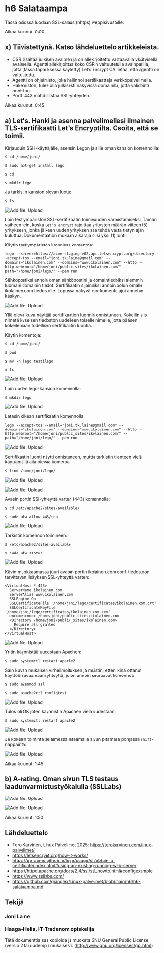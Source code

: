 # h6 Salataampa

Tässä osiossa luodaan SSL-salaus (hhtps) weppisivustolle.

Aikaa kulunut: 0:00

## x) Tiivistettynä. Katso lähdeluettelo artikkeleista.

- CSR sisältää julkisen avaimen ja on allekirjoitettu vastaavalla yksityisellä avaimella. Agentti allekirjoittaa koko CSR:n valtuutetulla avainparilla, jotta (tässä tapauksessa käytetty) Let’s Encrypt CA tietää, että agentti on valtuutettu.
- Agentti on ohjelmisto, joka hallinnoi sertifikaatteja verkkopalvelimella.
- Hakemiston, tulee olla julkisesti näkyvissä domainilla, jotta validointi onnistuu.
- Portti 443 mahdollistaa SSL-yhteyden.

Aikaa kulunut: 0:45

## a) Let's. Hanki ja asenna palvelimellesi ilmainen TLS-sertifikaatti Let's Encryptilta. Osoita, että se toimii.

Kirjauduin SSH-käyttäjälle, asensin Legon ja sille oman kansion komennoilla:

`$ cd /home/joni/`

`$ sudo apt-get install lego`

`$ cd`

`$ mkdir lego`

Ja tarkistin kansion olevan luotu:

`$ ls`

![Add file: Upload](h6_Kuva100.png)

Loin testiympäristön SSL-sertifikaatin toimivuuden varmistamiseksi. Tämän vaiheen tein, koska `Let's encrypt` rajoittaa yritysten määrän viiteen (5) yritykseen, jonka jälkeen uuden yrityksen saa tehdä vasta tietyn ajan kuluttua. Dokumentaation mukaan aikaraja olisi yksi (1) tunti.

Käytin testiympäristön luonnissa komentoa:

```
lego --server=https://acme-staging-v02.api.letsencrypt.org/directory --accept-tos --email="joni.tk.laine@gmail.com" --domains="ikolainen.com" --domains="www.ikolainen.com" --http --http.webroot="/home/joni/public_sites/ikolainen.com/" --path="/home/joni/lego/" --pem run

```

Sähköpostiksi annoin oman sähköpostini ja domaintiedoiksi aiemmin luomani domainin tiedot. Sertifikaatin sijainniksi annoin polun omalle ikolainen.com tiedostolle. Lopussa näkyvä `run`-komento ajoi annetun käskyn.

![Add file: Upload](h6_Kuva101.png)

Yllä oleva kuva näyttää sertifikaation luonnin onnistuneen. Kokeilin siis nimetä kyseisen tiedoston uudelleen toiselle nimelle, jotta pääsen kokeilemaan todellisen sertifikaatin luontia.

Käytin komentoja:

`$ cd /home/joni/`

`$ pwd`

`$ mv -n lego testilego`

`$ ls`

![Add file: Upload](h6_Kuva102.png)

Loin uuden lego-kansion komennolla:

`$ mkdir lego`

![Add file: Upload](h6_Kuva104.png)

Latasin oikean sertifikaatin komennolla:

```
lego --accept-tos --email="joni.tk.laine@gmail.com" --domains="ikolainen.com" --domains="www.ikolainen.com" --http --http.webroot="/home/joni/public_sites/ikolainen.com/" --path="/home/joni/lego/" --pem run

```

![Add file: Upload](h6_Kuva105.png)

Sertifikaatin luonti näytti onnistuneen, muttta tarkistin tilanteen vielä käyttämällä alla olevaa kometoa:

`$ find /home/joni/lego/`

![Add file: Upload](h6_Kuva103.png)


![Add file: Upload](h6_Kuva106.png)

Avasin portin SSl-yhteyttä varten (443) komennolla:

`$ cd /etc/apache2/sites-available/`

`$ sudo ufw allow 443/tcp`

![Add file: Upload](h6_Kuva107.png)

Tarkistin komennon toimineen:

`$ /etc/apache2/sites-available`

`$ sudo ufw status`

![Add file: Upload](h6_Kuva109.png)

Kävin muokkaamassa juuri avatun portin ikolainen.com.conf-tiedostoon tarvittavan lisäyksen SSL-yhteyttä varten:

```
<VirtualHost *:443>
  ServerName ikolainen.com
  ServerAlias www.ikolainen.com
  SSLEngine On
  SSLCertificateFile '/home/joni/lego/certificates/ikolainen.com.crt'
  SSLCertificateKeyFile '/home/joni/lego/certificates/ikolainen.com.key'
  DocumentRoot /home/joni/public_sites/ikolainen.com
  <Directory /home/joni/public_sites/ikolainen.com>
    Require all granted
  </Directory>
</VirtualHost>
```

![Add file: Upload](h6_Kuva108.png)

Yritin käynnistää uudestaan Apachen:

`$ sudo systemctl restart apache2`

Sain kuvan mukaisen virheilmoituksen ja muistin, etten ikinä ottanut käyttöön avaamaani yhteyttä, joten annoin seuraavat komennot:

`$ sudo a2enmod ssl`

`$ sudo apache2ctl configtest`

![Add file: Upload](h6_Kuva110.png)

Tulos oli OK joten käynnistin Apachen vielä uudestaan:

`$ sudo systemctl restart apache2`

![Add file: Upload](h6_Kuva111.png)

Ja kokeilin toiminta selaimessa lataamalla sivun pitämällä pohjassa `shift`-näppäintä:

![Add file: Upload](h6_Kuva112.png)

Aikaa kulunut: 1:45

## b) A-rating. Oman sivun TLS testaus laadunvarmistustyökalulla (SSLLabs)

![Add file: Upload](h6_Kuva113.png)

![Add file: Upload](h6_Kuva114.png)

Aikaa kulunut: 1:50

## Lähdeluettelo

- Tero Karvinen, Linux Palvelimet 2025: https://terokarvinen.com/linux-palvelimet/
- https://letsencrypt.org/how-it-works/
- https://go-acme.github.io/lego/usage/cli/obtain-a-certificate/index.html#using-an-existing-running-web-server
- https://httpd.apache.org/docs/2.4/ssl/ssl_howto.html#configexample
- https://www.ssllabs.com/
- https://github.com/gianglex/Linux-palvelimet/blob/main/h6/h6-salataampa.md




## Tekijä

### Joni Laine

### Haaga-Helia, IT-Tradenomiopiskelija

Tätä dokumenttia saa kopioida ja muokata GNU General Public License (versio 2 tai uudempi) mukaisesti. (http://www.gnu.org/licenses/gpl.html)

